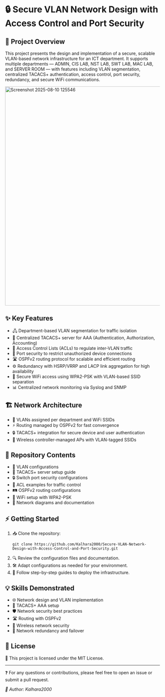 <h1>🔒 Secure VLAN Network Design with Access Control and Port Security</h1>

  <h2>🚀 Project Overview</h2>
  <p>
    This project presents the design and implementation of a secure, scalable VLAN-based network infrastructure for an ICT department. It supports multiple departments — ADMIN, CIS LAB, NST LAB, SWT LAB, MAC LAB, and SERVER ROOM — with features including VLAN segmentation, centralized TACACS+ authentication, access control, port security, redundancy, and secure WiFi communications.</br>
</p>
<p>
 <img width="1748" height="711" alt="Screenshot 2025-08-10 125546" src="https://github.com/user-attachments/assets/ff351c4e-1b62-4c9c-b9e1-c31689d99bfb" />
</p>

  <h2>✨ Key Features</h2>
  <ul>
    <li>🖧 Department-based VLAN segmentation for traffic isolation</li>
    <li>🔑 Centralized TACACS+ server for AAA (Authentication, Authorization, Accounting)</li>
    <li>🚦 Access Control Lists (ACLs) to regulate inter-VLAN traffic</li>
    <li>🔐 Port security to restrict unauthorized device connections</li>
    <li>🛣️ OSPFv2 routing protocol for scalable and efficient routing</li>
    <li>⚙️ Redundancy with HSRP/VRRP and LACP link aggregation for high availability</li>
    <li>📶 Secure WiFi access using WPA2-PSK with VLAN-based SSID separation</li>
    <li>📊 Centralized network monitoring via Syslog and SNMP</li>
  </ul>

  <h2>🏗️ Network Architecture</h2>
  <ul>
    <li>📌 VLANs assigned per department and WiFi SSIDs</li>
    <li>⚡ Routing managed by OSPFv2 for fast convergence</li>
    <li>🔒 TACACS+ integration for secure device and user authentication</li>
    <li>📡 Wireless controller-managed APs with VLAN-tagged SSIDs</li>
  </ul>

  <h2>📂 Repository Contents</h2>
  <ul>
    <li>📝 VLAN configurations</li>
    <li>🔧 TACACS+ server setup guide</li>
    <li>🔒 Switch port security configurations</li>
    <li>🚧 ACL examples for traffic control</li>
    <li>🛤️ OSPFv2 routing configurations</li>
    <li>📶 WiFi setup with WPA2-PSK</li>
    <li>📐 Network diagrams and documentation</li>
  </ul>

  <h2>⚡ Getting Started</h2>
  <ol>
    <li>📥 Clone the repository:
      <pre><code>git clone https://github.com/Kalhara2000/Secure-VLAN-Network-Design-with-Access-Control-and-Port-Security.git</code></pre>
    </li>
    <li>🔍 Review the configuration files and documentation.</li>
    <li>🛠️ Adapt configurations as needed for your environment.</li>
    <li>🚀 Follow step-by-step guides to deploy the infrastructure.</li>
  </ol>

  <h2>💡 Skills Demonstrated</h2>
  <ul>
    <li>🌐 Network design and VLAN implementation</li>
    <li>🔑 TACACS+ AAA setup</li>
    <li>🛡️ Network security best practices</li>
    <li>🛣️ Routing with OSPFv2</li>
    <li>📶 Wireless network security</li>
    <li>🔄 Network redundancy and failover</li>
  </ul>

  <h2>📜 License</h2>
  <p>📄 This project is licensed under the MIT License.</p>

  <hr />

  <p>❓ For any questions or contributions, please feel free to open an issue or submit a pull request.</p>

  <p><em>👤 Author: Kalhara2000</em></p>
